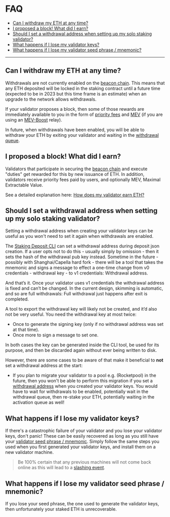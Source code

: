 # FAQ <!-- omit in toc -->

- [Can I withdraw my ETH at any time?](#can-i-withdraw-my-eth-at-any-time)
- [I proposed a block! What did I earn?](#i-proposed-a-block-what-did-i-earn)
- [Should I set a withdrawal address when setting up my solo staking validator?](#should-i-set-a-withdrawal-address-when-setting-up-my-solo-staking-validator)
- [What happens if I lose my validator keys?](#what-happens-if-i-lose-my-validator-keys)
- [What happens if I lose my validator seed phrase / mnemonic?](#what-happens-if-i-lose-my-validator-seed-phrase--mnemonic)

---

## Can I withdraw my ETH at any time?

Withdrawals are not currently enabled on the [beacon chain](staking-glossary.md#beacon-chain). This means that any ETH deposited will be locked in the staking contract until a future time (expected to be in 2023 but this time frame is an estimate) when an upgrade to the network allows withdrawals.

If your validator proposes a block, then some of those rewards are immediately available to you in the form of [priority fees](rewards/chain-rewards.md#priority-fees) and [MEV](rewards/chain-rewards.md#mev) (if you are using an [MEV-Boost](validator-clients/mev-boost.md) relay).

In future, when withdrawals have been enabled, you will be able to withdraw your ETH by exiting your validator and waiting in the [withdrawal queue](staking-glossary.md#validator-queue).

## I proposed a block! What did I earn?

Validators that participate in securing the [beacon chain](staking-glossary.md#beacon-chain) and execute "duties" get rewarded for this by new issuance of ETH. In addition, validators receive priority fees paid by users, and optionally MEV, Maximal Extractable Value.

See a detailed explanation here: [How does my validator earn ETH?](rewards/chain-rewards.md)

## Should I set a withdrawal address when setting up my solo staking validator?

Setting a withdrawal address when creating your validator keys can be useful as you won't need to set it again when withdrawals are enabled.

The [Staking Deposit CLI](staking-glossary.md#staking-deposit-cli) can set a withdrawal address during deposit json creation. If a user opts not to do this - usually simply by omission - then it sets the hash of the withdrawal pub key instead. Sometime in the future - possibly with Shanghai/Capella hard fork - there will be a tool that takes the mnemonic and signs a message to effect a one-time change from v0 credentials - withdrawal key - to v1 credentials: Withdrawal address.

And that’s it. Once your validator uses v1 credentials the withdrawal address is fixed and can’t be changed. In the current design, skimming is automatic, and so are full withdrawals: Full withdrawal just happens after exit is completed.

A tool to export the withdrawal key will likely not be created, and it’d also not be very useful. You need the withdrawal key at most twice:

- Once to generate the signing key (only if no withdrawal address was set at that time).
- Once more to sign a message to set one.

In both cases the key can be generated inside the CLI tool, be used for its purpose, and then be discarded again without ever being written to disk.

However, there are some cases to be aware of that make it beneficial to **not** set a withdrawal address at the start:

- If you plan to migrate your validator to a pool e.g. (Rocketpool) in the future, then you won't be able to perform this migration if you set a [withdrawal address](staking-glossary.md#withdrawal-address) when you created your validator keys. You would have to wait for withdrawals to be enabled, potentially wait in the withdrawal queue, then re-stake your ETH, potentially waiting in the activation queue as well!

## What happens if I lose my validator keys?

If there's a catastrophic failure of your validator and you lose your validator keys, don't panic! These can be easily recovered as long as you still have your [validator seed phrase / mnemonic](staking-glossary.md#validator-seed-phrase). Simply follow the same steps you used when you first generated your validator keys, and install them on a new validator machine.

> Be 100% certain that any previous machines will not come back online as this will lead to a [slashing event](staking-glossary.md#slashable-offenses).

## What happens if I lose my validator seed phrase / mnemonic?

If you lose your seed phrase, the one used to generate the validator keys, then unfortunately your staked ETH is unrecoverable.
